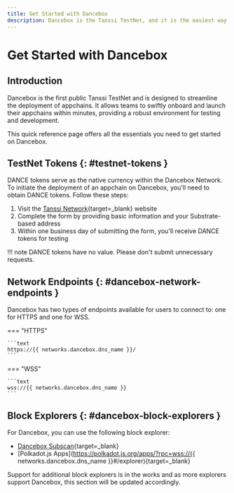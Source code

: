 ```yaml
---
title: Get Started with Dancebox
description: Dancebox is the Tanssi TestNet, and it is the easiest way to get started with the Tanssi Network to deploy your Substrate or EVM-compatible appchain.
---
```


# Get Started with Dancebox

## Introduction

Dancebox is the first public Tanssi TestNet and is designed to streamline the deployment of appchains. It allows teams to swiftly onboard and launch their appchains within minutes, providing a robust environment for testing and development.

This quick reference page offers all the essentials you need to get started on Dancebox.

## TestNet Tokens {: #testnet-tokens }

DANCE tokens serve as the native currency within the Dancebox Network. To initiate the deployment of an appchain on Dancebox, you'll need to obtain DANCE tokens. Follow these steps:

1. Visit the [Tanssi Network](https://www.tanssi.network/claim-dance-tokens){target=\_blank} website
2. Complete the form by providing basic information and your Substrate-based address
3. Within one business day of submitting the form, you'll receive DANCE tokens for testing

!!! note
    DANCE tokens have no value. Please don't submit unnecessary requests.

## Network Endpoints {: #dancebox-network-endpoints }

Dancebox has two types of endpoints available for users to connect to: one for HTTPS and one for WSS.

=== "HTTPS"

    ```text
    https://{{ networks.dancebox.dns_name }}/
    ```

=== "WSS"

    ```text
    wss://{{ networks.dancebox.dns_name }}
    ```

## Block Explorers {: #dancebox-block-explorers }

For Dancebox, you can use the following block explorer:

- [Dancebox Subscan](https://dancebox.subscan.io/){target=\_blank}
- [Polkadot.js Apps](https://polkadot.js.org/apps/?rpc=wss://{{ networks.dancebox.dns_name }}#/explorer){target=\_blank}

Support for additional block explorers is in the works and as more explorers support Dancebox, this section will be updated accordingly.
